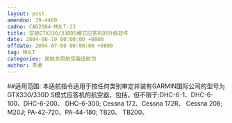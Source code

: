 ```yaml
---
layout: post
amendno: 39-4460
cadno: CAD2004-MULT-23
title: 安装GTX330/330DS模式应答机的升级软件
date: 2004-06-19 00:00:00 +0800
effdate: 2004-07-09 00:00:00 +0800
tag: MULT
categories: 民航总局航空器适航司
author: 李勇
---
```


##适用范围:
本适航指令适用于按任何类别审定并装有GARMIN国际公司的型号为GTX330/330D S模式应答机的航空器，包括，但不限于:DHC-6-1、DHC-6-100、DHC-6-200、 DHC-6-300; Cessna 172、Cessna 172R、 Cessna 208; M20J; PA-42-720、PA-44-180; TB20、 TB200。

